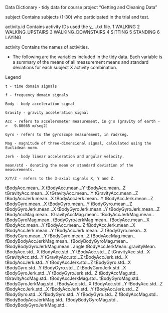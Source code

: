 Data Dictionary - tidy data for course project “Getting and Cleaning Data”

subject
	Contains subjects (1-30) who participated in the trial and test.

activity.id
	Contains activity IDs used the y_…txt file.
	1 WALKING
	2 WALKING_UPSTAIRS
	3 WALKING_DOWNSTAIRS
	4 SITTING
	5 STANDING
	6 LAYING

activity
	Contains the names of activities.

- The following are the variables included in the tidy data. Each variable is a summary of the means of all measurement means and standard deviations for each subject X activity combination. 

Legend

	t - time domain signals

	f - frequency domain signals

	Body - body acceleration signal

	Gravity - gravity acceleration signal
	
	Acc - refers to accelerometer measurement, in g's (gravity of earth -	> 	9.80665 m/seg2)

	Gyro - refers to the gyroscope measurement, in rad/seg.

	Mag - magnitude of three-dimensional signal, calculated using the 			Euclidean norm.

	Jerk - body linear acceleration and angular velocity.
	
	mean/std - denoting the mean or standard deviation of the 				measurements.

	X/Y/Z - refers to the 3-axial signals X, Y and Z.

tBodyAcc.mean...XtBodyAcc.mean...YtBodyAcc.mean...ZtGravityAcc.mean...XtGravityAcc.mean...YtGravityAcc.mean...ZtBodyAccJerk.mean...XtBodyAccJerk.mean...YtBodyAccJerk.mean...ZtBodyGyro.mean...XtBodyGyro.mean...YtBodyGyro.mean...ZtBodyGyroJerk.mean...XtBodyGyroJerk.mean...YtBodyGyroJerk.mean...ZtBodyAccMag.mean..tGravityAccMag.mean..tBodyAccJerkMag.mean..tBodyGyroMag.mean..tBodyGyroJerkMag.mean..fBodyAcc.mean...XfBodyAcc.mean...YfBodyAcc.mean...ZfBodyAccJerk.mean...XfBodyAccJerk.mean...YfBodyAccJerk.mean...ZfBodyGyro.mean...XfBodyGyro.mean...YfBodyGyro.mean...ZfBodyAccMag.mean..fBodyBodyAccJerkMag.mean..fBodyBodyGyroMag.mean..fBodyBodyGyroJerkMag.mean..angle.tBodyAccJerkMean..gravityMean.tBodyAcc.std...XtBodyAcc.std...YtBodyAcc.std...ZtGravityAcc.std...XtGravityAcc.std...YtGravityAcc.std...ZtBodyAccJerk.std...XtBodyAccJerk.std...YtBodyAccJerk.std...ZtBodyGyro.std...XtBodyGyro.std...YtBodyGyro.std...ZtBodyGyroJerk.std...XtBodyGyroJerk.std...YtBodyGyroJerk.std...ZtBodyAccMag.std..tGravityAccMag.std..tBodyAccJerkMag.std..tBodyGyroMag.std..tBodyGyroJerkMag.std..fBodyAcc.std...XfBodyAcc.std...YfBodyAcc.std...ZfBodyAccJerk.std...XfBodyAccJerk.std...YfBodyAccJerk.std...ZfBodyGyro.std...XfBodyGyro.std...YfBodyGyro.std...ZfBodyAccMag.std..fBodyBodyAccJerkMag.std..fBodyBodyGyroMag.std..fBodyBodyGyroJerkMag.std..